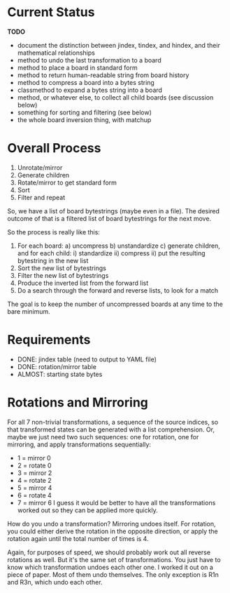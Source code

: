 # Current Status

__TODO__
- document the distinction between jindex, tindex, and hindex, and their mathematical relationships
- method to undo the last transformation to a board
- method to place a board in standard form
- method to return human-readable string from board history
- method to compress a board into a bytes string
- classmethod to expand a bytes string into a board
- method, or whatever else, to collect all child boards (see discussion below)
- something for sorting and filtering (see below)
- the whole board inversion thing, with matchup

# Overall Process

1) Unrotate/mirror
2) Generate children
3) Rotate/mirror to get standard form
4) Sort
5) Filter
and repeat

So, we have a list of board bytestrings (maybe even in a file).
The desired outcome of that is a filtered list of board bytestrings for the next move.

So the process is really like this:
1) For each board:
  a) uncompress
  b) unstandardize
  c) generate children, and for each child:
    i) standardize
    ii) compress
    ii) put the resulting bytestring in the new list
2) Sort the new list of bytestrings
3) Filter the new list of bytestrings
4) Produce the inverted list from the forward list
5) Do a search through the forward and reverse lists, to look for a match

The goal is to keep the number of uncompressed boards at any time to the bare minimum.

# Requirements

- DONE: jindex table (need to output to YAML file)
- DONE: rotation/mirror table
- ALMOST: starting state bytes

# Rotations and Mirroring

For all 7 non-trivial transformations, a sequence
of the source indices,
so that transformed states can be generated with a list comprehension.
Or, maybe we just need two such sequences: one for rotation, one for mirroring,
and apply transformations sequentially:
  - 1 = mirror 0
  - 2 = rotate 0
  - 3 = mirror 2
  - 4 = rotate 2
  - 5 = mirror 4
  - 6 = rotate 4
  - 7 = mirror 6
I guess it would be better to have all the transformations worked out so they can be applied more quickly.

How do you undo a transformation?
Mirroring undoes itself.
For rotation,
you could either derive the rotation in the opposite direction,
or apply the rotation again until the total number of times is 4.

Again, for purposes of speed, we should probably work out all reverse rotations as well.
But it's the same set of transformations.
You just have to know which transformation undoes each other one.
I worked it out on a piece of paper.
Most of them undo themselves.
The only exception is R1n and R3n, which undo each other.

